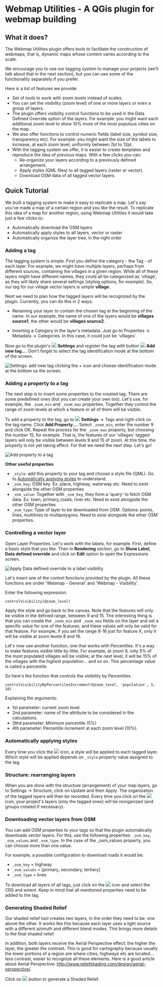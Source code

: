 # Webmap Utilities - A QGis plugin for webmap building

## What it does?

The Webmap Utilities plugin offers tools to facilitate the construction of webmaps, that is, dynamic maps whose content varies according to the scale.

We encourage you to use our tagging system to manage your projects (we'll talk about that in the next section), but you can use some of the functionality separately if you prefer.

Here is a list of features we provide:

* Set of tools to work with zoom levels instead of scales.
* You can set the visibility (zoom level) of one or more layers or even a group of layers.
* The plugin offers visibility control functions to be used in the Data Defined Override option of the layers. For example: you might want each additional zoom level to show 10% more of the most populous cities on the map.
* We also offer functions to control numeric fields (label size, symbol size, transparency etc). For example: you might want the size of the labels to increase, at each zoom level, uniformly between 7pt to 12pt.
* With the tagging system we offer, it is easier to create templates and reproduce the idea of ​​previous maps. With a few clicks you can:
  - Re-organize your layers according to a previously defined arrangement.
  - Apply styles (QML files) to all tagged layers (raster or vector).
  - Download OSM data of all tagged vector layers.

## Quick Tutorial

We built a tagging system to make it easy to replicate a map. Let's say you've made a map of a certain region and you like the result. To replicate this idea of ​​a map for another region, using Webmap Utilities it would take just a few clicks to: 

- Automatically download the OSM layers
- Automatically apply styles to all layers, vector or raster
- Automatically organize the layer tree, in the right order

### Adding a tag

The tagging system is simple. First you define the category - tha Tag - of each layer. For example, we might have multiple layers, perhaps from different sources, containing the villages in a given region. While all of these layers might have different names, they could all be categorized as 'village', as they will likely share several settings (styling options, for example). So, our tag for our village vector layers is simple **village**.

Next we need to plan how the tagged layers will be recognized by the plugin. Currently, you can do this in 2 ways:

- Renaming your layer to contain the chosen tag at the beginning of the name. In our example, the name of one of the layers would be **villages source1**, the other would be **villages source2**.

- Inserting a Category in the layer's metadata. Just go to Properties -> Metadata -> Categories. In this case, it could just be 'villages'.

Now go to the plugin's ![](/images/settings.png) **Settings**  and register the tag with button ![](/images/symbologyAdd.png) **Add new tag...**. Don't forget to select the tag identification mode at the bottom of the screen.

![Settings: add new tag clicking the + icon and choose identification mode at the bottom os the screen.](/images/step_adding_tag.png)

### Adding a property to a tag

The next step is to insert some properties to the created tag. There are some predefined ones (but you can create your own too). Let's use, for example, the `_zoom_min` and `_zoom_max` properties. Together they control the range of zoom levels at which a feature or all of them will be visible.

To add a property to the tag, go to ![](/images/settings.png) **Settings** -> Tags  and right-click on the tag name. Click **Add Property...**. Select `_zoom_min`, enter the number 9 and click OK. Repeat the process for the `_zoom_max` property, but choosing the number 15, for example. That is, the features of our 'villages' tagged layers will only be visible between levels 9 and 15 of zoom. At this time, the property is not yet taking effect. For that we need the next step. Let's go!

![Add property to a tag](/images/step_add_property.png)

**Other useful properties**

- `_style`: add this property to your tag and choose a style file (QML). Go to [Automatically applying styles](#automatically-applying-styles) to understand.
- `_osm_key`: OSM key. Ex: place, highway, waterway etc. Need to exist alongside the other OSM properties
- `_osm_value`: Together with `_osm_key`, they form a 'query' to fetch OSM data. Ex: town, primary_roads, river etc. Need to exist alongside the other OSM properties
- `_osm_type`: Type of layer to be downloaded from OSM. Options: points, lines, multilines to multipolygons. Need to exist alongside the other OSM properties.

### Controlling a vector layer

Open Layer Properties. Let's work with the labels, for example. First, define a basic style that you like. Then in **Rendering** section, go to **Show Label**, **Data defined override** and click on **Edit** option to open the Expressions screen.

![Apply Data defined override to a label visibility](/images/step_controlling_layer1.png)

Let's insert one of the control functions provided by the plugin. All these functions are under 'Webmap - General' and 'Webmap - Visibility'.

Enter the following expression:

```
controlVisibility(@zoom_level)
```

Apply the style and go back to the canvas. Note that the features will only be visible in the defined range, between 9 and 15. The interesting thing is that you can create the `_zoom_min` and `_zoom_max` fields on the layer and set a specific value for one of the features, and these values ​​will only be valid for that feature. For example, if you set the range 8-16 just for feature X, only it will be visible at zoom levels 8 and 16.

Let's now use another function, one that works with Percentiles. It's a way to make features visible little by little. For example, at zoom 9, only 5% of the most populated villages will be visible; at the next level, it will be 15% of the villages with the highest population... and so on. This percentage value is called a percentile.

So here's the function that controls the visibility by Percentiles.

```
controlVisibilityByPercentilesIncrement(@zoom_level, 'population', 5, 10)
```

Explaining the arguments:

- 1st parameter: current zoom level.
- 2nd parameter: name of the attribute to be considered in the calculations.
- 3thd parameter: Minimum percentile (5%)
- 4th parameter: Percentile increment at each zoom level (10%).

### Automatically applying styles

Every time you click the ![](/images/apply_style.png) icon, a style will be applied to each tagged layer. Which style will be applied depends on `_style` property value assigned to the tag.

### Structure: rearranging layers

When you are done with the structure (arrangement) of your map layers, go to Settings -> Structure, click on Update and then Apply. The organization of the tagged layers will then be recorded. Every time you click on the ![](/images/apply_structure.png) icon, your project's layers (only the tagged ones) will be reorganized (and groups created if necessary).

### Downloading vector layers from OSM

You can add OSM properties to your tags so that the plugin automatically downloads vector layers. For this, use the following properties: `_osm_key`, `_osm_values` and `_osm_type`. In the case of the _osm_values ​​property, you can choose more than one value. 

For example, a possible configuration to download roads it would be:

- `_osm_key` = highway
- `_osm_values` ​​= [primary, secondary, tertiary]
- `_osm_type` = lines

To download all layers of all tags, just click on the ![](/images/osm.png) icon and select the CRS and extent. Keep in mind that all mentioned properties need to be added to the tag.

### Generating Shaded Relief

Our shaded relief tool creates two layers, in the order they need to be: one above the other. It works like this because each layer uses a light source with a different azimuth and different blend modes. This brings more details to the final shaded relief.

In addition, both layers receive the Aerial Perspective effect: the higher the layer, the greater the contrast. This is good for cartography because usually the lower portions of a region are where cities, highways etc are located... less contrast, easier to recognize all these elements. Here is a good article about Aerial Perspective: http://www.reliefshading.com/design/aerial-perspective/.

Click on ![](/images/relief_creator.png) button to generate a Shaded Relief.
